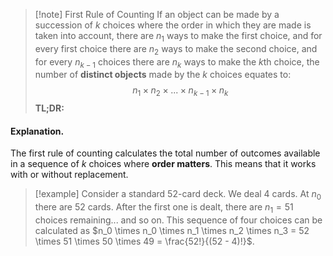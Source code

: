 >[!note] First Rule of Counting
>If an object can be made by a succession of $k$ choices where the order in which they are made is taken into account, there are $n_1$ ways to make the first choice, and for every first choice there are $n_2$ ways to make the second choice, and for every $n_{k-1}$ choices there are $n_k$ ways to make the $k$th choice, the number of **distinct objects** made by the $k$ choices equates to:
>$$n_1 \times n_2 \times ... \times n_{k-1} \times n_k$$
>**TL;DR:** 
#### Explanation.
The first rule of counting calculates the total number of outcomes available in a sequence of $k$ choices where **order matters**. This means that it works with or without replacement.

>[!example] 
>Consider a standard 52-card deck. We deal 4 cards. At $n_0$ there are 52 cards. After the first one is dealt, there are $n_1= 51$ choices remaining... and so on. This sequence of four choices can be calculated as $n_0 \times n_0 \times n_1 \times n_2 \times n_3 = 52 \times 51 \times 50 \times 49 = \frac{52!}{(52 - 4)!}$.
